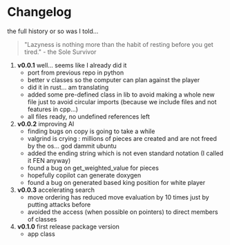 # Changelog

<summary>the full history or so was I told...</summary>

> "Lazyness is nothing more than the habit of resting before you get tired." - the Sole Survivor

1.  **v0.0.1** well... seems like I already did it
    *   port from previous repo in python
    *   better v classes so the computer can plan against the player
    *   did it in rust... am translating
    *   added some pre-defined class in lib to avoid making a whole new file just to avoid circular imports (because we include files and not features in cpp...)
    *   all files ready, no undefined references left
2.  **v0.0.2** improving AI
    *   finding bugs on copy is going to take a while
    *   valgrind is crying : millions of pieces are created and are not freed by the os... god dammit ubuntu
    *   added the ending string which is not even standard notation (I called it FEN anyway)
    *   found a bug on get_weighted_value for pieces
    *   hopefully copilot can generate doxygen
    *   found a bug on generated based king position for white player
3.  **v0.0.3** accelerating search
    *   move ordering has reduced move evaluation by 10 times just by putting attacks before
    *   avoided the access (when possible on pointers) to direct members of classes
4.  **v0.1.0** first release package version
    *   app class
